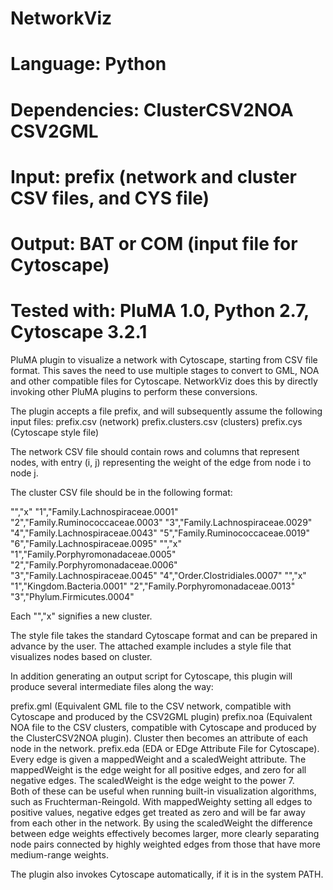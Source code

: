 # NetworkViz
# Language: Python
# Dependencies: ClusterCSV2NOA  CSV2GML 
# Input: prefix (network and cluster CSV files, and CYS file)
# Output: BAT or COM (input file for Cytoscape)
# Tested with: PluMA 1.0, Python 2.7, Cytoscape 3.2.1

PluMA plugin to visualize a network with Cytoscape, starting from CSV file format.
This saves the need to use multiple stages to convert to GML, NOA and other
compatible files for Cytoscape.  NetworkViz does this by directly invoking
other PluMA plugins to perform these conversions.

The plugin accepts a file prefix, and will subsequently assume the following input files:
prefix.csv (network)
prefix.clusters.csv (clusters)
prefix.cys (Cytoscape style file)

The network CSV file should contain rows and columns that represent nodes, with entry 
(i, j) representing the weight of the edge from node i to node j.

The cluster CSV file should be in the following format:

"","x"
"1","Family.Lachnospiraceae.0001"
"2","Family.Ruminococcaceae.0003"
"3","Family.Lachnospiraceae.0029"
"4","Family.Lachnospiraceae.0043"
"5","Family.Ruminococcaceae.0019"
"6","Family.Lachnospiraceae.0095"
"","x"
"1","Family.Porphyromonadaceae.0005"
"2","Family.Porphyromonadaceae.0006"
"3","Family.Lachnospiraceae.0045"
"4","Order.Clostridiales.0007"
"","x"
"1","Kingdom.Bacteria.0001"
"2","Family.Porphyromonadaceae.0013"
"3","Phylum.Firmicutes.0004"

Each "","x" signifies a new cluster.

The style file takes the standard Cytoscape format and can be prepared in advance by the user.
The attached example includes a style file that visualizes nodes based on cluster.

In addition generating an output script for Cytoscape, this plugin
will produce several intermediate files along the way:

prefix.gml (Equivalent GML file to the CSV network, compatible with Cytoscape and produced by the CSV2GML plugin)
prefix.noa (Equivalent NOA file to the CSV clusters, compatible with Cytoscape and produced by the ClusterCSV2NOA plugin).  Cluster then becomes an attribute
of each node in the network.
prefix.eda (EDA or EDge Attribute File for Cytoscape).  Every edge is given a mappedWeight and a scaledWeight attribute.
The mappedWeight is the edge weight for all positive edges, and zero for all negative edges.
The scaledWeight is the edge weight to the power 7.  
Both of these can be useful when running built-in visualization algorithms, such as Fruchterman-Reingold.  With mappedWeighty setting all edges
to positive values, negative edges get treated as zero and will be far away from each other in the network.  By using the scaledWeight
the difference between edge weights effectively becomes larger, more clearly separating node pairs connected by highly weighted edges from those that
have more medium-range weights.

The plugin also invokes Cytoscape automatically, if it is in the system PATH.
